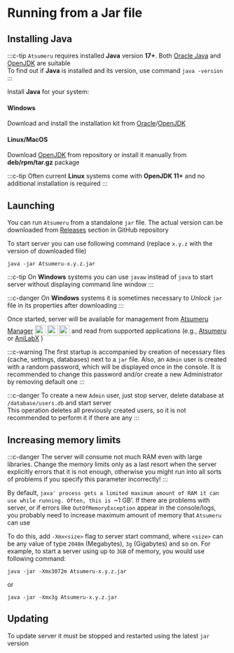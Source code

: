 # Running from a Jar file

## Installing Java

:::c-tip
`Atsumeru` requires installed **Java** version **17+**. Both [Oracle Java](https://www.java.com/en/download/manual.jsp) and [OpenJDK](https://www.openlogic.com/openjdk-downloads) are suitable  
To find out if **Java** is installed and its version, use command `java -version`
:::

Install **Java** for your system:

#### Windows
Download and install the installation kit from [Oracle](https://www.java.com/en/download/manual.jsp)/[OpenJDK](https://www.openlogic.com/openjdk-downloads)

#### Linux/MacOS
Download [OpenJDK](https://www.openlogic.com/openjdk-downloads) from repository or install it manually from **deb/rpm/tar.gz** package

:::c-tip
Often current **Linux** systems come with **OpenJDK 11+** and no additional installation is required
:::

## Launching

You can run `Atsumeru` from a standalone `jar` file. The actual version can be downloaded from [Releases](https://github.com/AtsumeruDev/Atsumeru/releases) section in GitHub repository

To start server you can use following command (replace `x.y.z` with the version of downloaded file)

```
java -jar Atsumeru-x.y.z.jar
```

:::c-tip
On **Windows** systems you can use `javaw` instead of `java` to start server without displaying command line window
:::

:::c-danger
On **Windows** systems it is sometimes necessary to *Unlock* `jar` file in its properties after downloading
:::

Once started, server will be available for management from [Atsumeru Manager](https://github.com/AtsumeruDev/AtsumeruManager) <img style="position: relative; top: 6px;" width="24" height="24" src="/assets/media/icons/windows.png"> <img style="position: relative; top: 6px;" width="24" height="24" src="/assets/media/icons/penguin.png"> <img style="position: relative; top: 6px;" width="24" height="24" src="/assets/media/icons/apple.png"> and read from supported applications (e.g., [Atsumeru](https://github.com/AtsumeruDev/AtsumeruAndroid) <MaterialIcon icon="android"/> or [AniLabX](https://github.com/CrazyXacker/anilabx) <MaterialIcon icon="android"/>) 

:::c-warning
The first startup is accompanied by creation of necessary files (cache, settings, databases) next to a `jar` file. Also, an `Admin` user is created with a random password, which will be displayed once in the console. It is recommended to change this password and/or create a new Administrator by removing default one
:::

:::c-danger
To create a new `Admin` user, just stop server, delete database at `/database/users.db` and start server  
This operation deletes all previously created users, so it is not recommended to perform it if there are any
:::

## Increasing memory limits

:::c-danger
The server will consume not much RAM even with large libraries. Change the memory limits only as a last resort when the server explicitly errors that it is not enough, otherwise you might run into all sorts of problems if you specify this parameter incorrectly!
:::

By default, `java' process gets a limited maximum amount of RAM it can use while running. Often, this is `~1 GB'. If there are problems with server, or if errors like `OutOfMemoryException` appear in the console/logs, you probably need to increase maximum amount of memory that `Atsumeru` can use

To do this, add `-Xmx<size>` flag to server start command, where `<size>` can be any value of type `2048m` (Megabytes), `3g` (Gigabytes) and so on. For example, to start a server using up to `3GB` of memory, you would use following command:

```
java -jar -Xmx3072m Atsumeru-x.y.z.jar
```
or
```
java -jar -Xmx3g Atsumeru-x.y.z.jar 
```

## Updating

To update server it must be stopped and restarted using the latest `jar` version